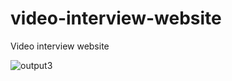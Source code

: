 # video-interview-website
 Video interview website

![output3](https://user-images.githubusercontent.com/51204413/229014511-ca097399-dc58-44a5-ae43-5e4f2cb9bc04.gif)
